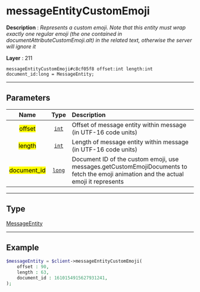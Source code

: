 # messageEntityCustomEmoji

**Description** : *Represents a custom emoji.
Note that this entity must wrap exactly one regular emoji (the one contained in documentAttributeCustomEmoji.alt) in the related text, otherwise the server will ignore it*

**Layer** : 211

```tl
messageEntityCustomEmoji#c8cf05f8 offset:int length:int document_id:long = MessageEntity;
```

---

## Parameters

| Name | Type | Description |
| :---: | :---: | :--- |
| <mark>offset</mark> | [`int`](type/int) | Offset of message entity within message (in UTF-16 code units) |
| <mark>length</mark> | [`int`](type/int) | Length of message entity within message (in UTF-16 code units) |
| <mark>document_id</mark> | [`long`](type/long) | Document ID of the custom emoji, use messages.getCustomEmojiDocuments to fetch the emoji animation and the actual emoji it represents |

---

## Type

[MessageEntity](type/MessageEntity)

---

## Example

```php
$messageEntity = $client->messageEntityCustomEmoji(
	offset : 90,
	length : 63,
	document_id : 1610154915627931241,
);
```